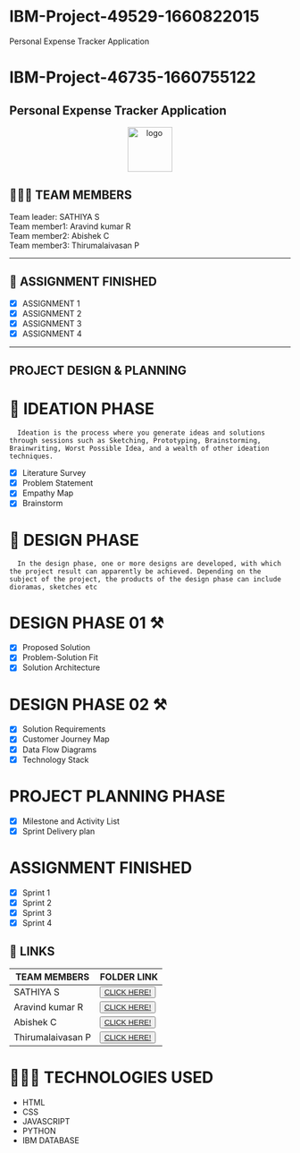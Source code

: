 # IBM-Project-49529-1660822015
Personal Expense Tracker Application
# IBM-Project-46735-1660755122
<h2>Personal Expense Tracker Application</h2>
<!-- PROJECT LOGO -->

<p align="center">
  <a href="https://github.com/IBM-EPBL/IBM-Project-46735-1660755122/tree/main">
    <img src="/Images_content/logo.png.png" alt="logo" width="80" height="80">
  </a>


## 🧑🏻‍🦰 TEAM MEMBERS
Team leader: SATHIYA S<br>
Team member1: Aravind kumar R<br>
Team member2: Abishek C<br>
Team member3: Thirumalaivasan P<br>
<hr>

## 📒 ASSIGNMENT FINISHED
- [x] ASSIGNMENT 1
- [x] ASSIGNMENT 2
- [x] ASSIGNMENT 3 
- [x] ASSIGNMENT 4

<hr>

## PROJECT DESIGN & PLANNING
# 🧩 IDEATION PHASE

      Ideation is the process where you generate ideas and solutions through sessions such as Sketching, Prototyping, Brainstorming, Brainwriting, Worst Possible Idea, and a wealth of other ideation techniques.
- [x] Literature Survey
- [x] Problem Statement
- [x] Empathy Map
- [x] Brainstorm

# 📝 DESIGN PHASE 
      In the design phase, one or more designs are developed, with which the project result can apparently be achieved. Depending on the subject of the project, the products of the design phase can include dioramas, sketches etc

# DESIGN PHASE 01 ⚒️
- [x] Proposed Solution
- [x] Problem-Solution Fit
- [x] Solution Architecture

# DESIGN PHASE 02 ⚒️
- [x] Solution Requirements
- [x] Customer Journey Map
- [x] Data Flow Diagrams
- [x] Technology Stack

# PROJECT PLANNING PHASE
- [x] Milestone and Activity List
- [x] Sprint Delivery plan

# ASSIGNMENT FINISHED
- [x] Sprint 1
- [x] Sprint 2
- [x] Sprint 3
- [x] Sprint 4

## 🔗 LINKS

| TEAM MEMBERS | FOLDER LINK    |
| ------------- | ------------- |
| SATHIYA S | <button> <a href="https://github.com/IBM-EPBL/IBM-Project-46735-1660755122/tree/main/Assignments/Team%20Leader">CLICK HERE!  </a></button>              
| Aravind kumar R | <button> <a href="https://github.com/IBM-EPBL/IBM-Project-46735-1660755122/tree/main/Assignments/Team%20member%201">CLICK HERE!  </a> </button> |
| Abishek C    | <button><a href="https://github.com/IBM-EPBL/IBM-Project-46735-1660755122/tree/main/Assignments/Team%20member%202">CLICK HERE!  </a> </button> |
| Thirumalaivasan P     | <button><a href="https://github.com/IBM-EPBL/IBM-Project-46735-1660755122/tree/main/Assignments/Team%20member%203">CLICK HERE!  </a> </button> |

# 👨🏻‍💻 TECHNOLOGIES USED <br />
- HTML</br>
- CSS</br>
- JAVASCRIPT</br>
- PYTHON</br>
- IBM DATABASE</br>



